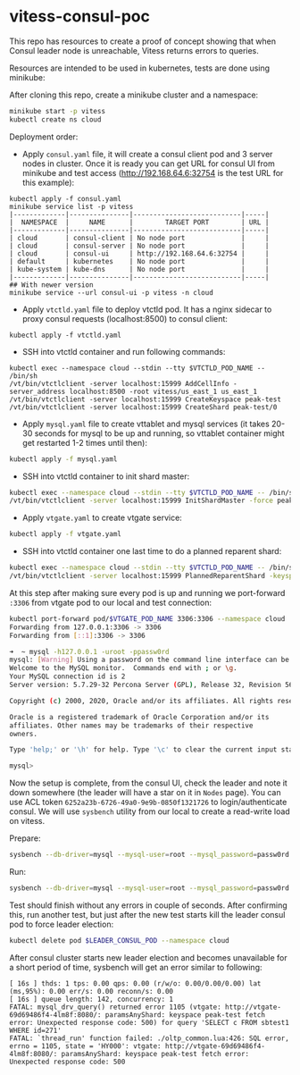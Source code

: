 # vitess-consul-poc

This repo has resources to create a proof of concept showing that when Consul leader node is unreachable, Vitess returns errors to queries. 

Resources are intended to be used in kubernetes, tests are done using minikube:

After cloning this repo, create a minikube cluster and a namespace:

```bash
minikube start -p vitess
kubectl create ns cloud
```

Deployment order:

- Apply `consul.yaml` file, it will create a consul client pod and 3 server nodes in cluster. Once it is ready you can get URL for consul UI from minikube and test access (http://192.168.64.6:32754 is the test URL for this example):
```
kubectl apply -f consul.yaml
minikube service list -p vitess
|-------------|---------------|---------------------------|-----|
|  NAMESPACE  |     NAME      |        TARGET PORT        | URL |
|-------------|---------------|---------------------------|-----|
| cloud       | consul-client | No node port              |     |
| cloud       | consul-server | No node port              |     |
| cloud       | consul-ui     | http://192.168.64.6:32754 |     |
| default     | kubernetes    | No node port              |     |
| kube-system | kube-dns      | No node port              |     |
|-------------|---------------|---------------------------|-----|
## With newer version
minikube service --url consul-ui -p vitess -n cloud
```

- Apply `vtctld.yaml` file to deploy vtctld pod. It has a nginx sidecar to proxy consul requests (localhost:8500) to consul client:

```
kubectl apply -f vtctld.yaml
```

- SSH into vtctld container and run following commands:

```
kubectl exec --namespace cloud --stdin --tty $VTCTLD_POD_NAME -- /bin/sh
/vt/bin/vtctlclient -server localhost:15999 AddCellInfo -server_address localhost:8500 -root vitess/us_east_1 us_east_1
/vt/bin/vtctlclient -server localhost:15999 CreateKeyspace peak-test
/vt/bin/vtctlclient -server localhost:15999 CreateShard peak-test/0
```

- Apply `mysql.yaml` file to create vttablet and mysql services (it takes 20-30 seconds for mysql to be up and running, so vttablet container might get restarted 1-2 times until then):

```bash
kubectl apply -f mysql.yaml
```

- SSH into vtctld container to init shard master:

```bash
kubectl exec --namespace cloud --stdin --tty $VTCTLD_POD_NAME -- /bin/sh
/vt/bin/vtctlclient -server localhost:15999 InitShardMaster -force peak-test/0 us_east_1-1126369102
```

- Apply `vtgate.yaml` to create vtgate service:

```bash
kubectl apply -f vtgate.yaml
```

- SSH into vtctld container one last time to do a planned reparent shard:

```bash
kubectl exec --namespace cloud --stdin --tty $VTCTLD_POD_NAME -- /bin/sh
/vt/bin/vtctlclient -server localhost:15999 PlannedReparentShard -keyspace_shard=peak-test/0 -new_master=us_east_1-1126369102
```

At this step after making sure every pod is up and running we port-forward `:3306` from vtgate pod to our local and test connection:

```bash
kubectl port-forward pod/$VTGATE_POD_NAME 3306:3306 --namespace cloud
Forwarding from 127.0.0.1:3306 -> 3306
Forwarding from [::1]:3306 -> 3306
```

```bash
➜  ~ mysql -h127.0.0.1 -uroot -ppassw0rd
mysql: [Warning] Using a password on the command line interface can be insecure.
Welcome to the MySQL monitor.  Commands end with ; or \g.
Your MySQL connection id is 2
Server version: 5.7.29-32 Percona Server (GPL), Release 32, Revision 56bce88

Copyright (c) 2000, 2020, Oracle and/or its affiliates. All rights reserved.

Oracle is a registered trademark of Oracle Corporation and/or its
affiliates. Other names may be trademarks of their respective
owners.

Type 'help;' or '\h' for help. Type '\c' to clear the current input statement.

mysql>
```

Now the setup is complete, from the consul UI, check the leader and note it down somewhere (the leader will have a star on it in `Nodes` page). You can use ACL token `6252a23b-6726-49a0-9e9b-0850f1321726` to login/authenticate consul. We will use `sysbench` utility from our local to create a read-write load on vitess.

Prepare:

```bash
sysbench --db-driver=mysql --mysql-user=root --mysql_password=passw0rd --mysql-db=peak-test --mysql-host=127.0.0.1 --mysql-port=3306 --tables=1 --table-size=500 --threads=1 --time=0 --events=50 --rate=10 --report-interval=1 oltp_read_write.lua --db-ps-mode=disable prepare
```

Run:

```bash
sysbench --db-driver=mysql --mysql-user=root --mysql_password=passw0rd --mysql-db=peak-test --mysql-host=127.0.0.1 --mysql-port=3306 --tables=1 --table-size=500 --threads=1 --time=0 --events=50 --rate=10 --report-interval=1 oltp_read_write.lua --db-ps-mode=disable run
```

Test should finish without any errors in couple of seconds. After confirming this, run another test, but just after the new test starts kill the leader consul pod to force leader election:

```bash
kubectl delete pod $LEADER_CONSUL_POD --namespace cloud
```

After consul cluster starts new leader election and becomes unavailable for a short period of time, sysbench will get an error similar to following:

```text
[ 16s ] thds: 1 tps: 0.00 qps: 0.00 (r/w/o: 0.00/0.00/0.00) lat (ms,95%): 0.00 err/s: 0.00 reconn/s: 0.00
[ 16s ] queue length: 142, concurrency: 1
FATAL: mysql_drv_query() returned error 1105 (vtgate: http://vtgate-69d69486f4-4lm8f:8080/: paramsAnyShard: keyspace peak-test fetch error: Unexpected response code: 500) for query 'SELECT c FROM sbtest1 WHERE id=271'
FATAL: `thread_run' function failed: ./oltp_common.lua:426: SQL error, errno = 1105, state = 'HY000': vtgate: http://vtgate-69d69486f4-4lm8f:8080/: paramsAnyShard: keyspace peak-test fetch error: Unexpected response code: 500
```
